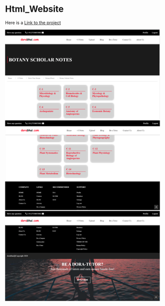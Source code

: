 # Html_Website

Here is a <a href="https://mantaransingh.github.io/Html_Website/">Link to the project</a>

<img src="Images/sample.PNG">
<br>
<img src="Images/sample2.PNG">
<br>
<img src="Images/sample3.PNG">
